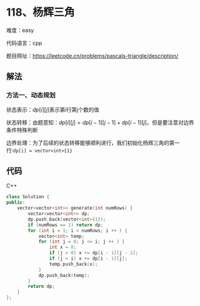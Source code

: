 # 118、杨辉三角
难度：easy

代码语言：cpp

题目网址：https://leetcode.cn/problems/pascals-triangle/description/

## 解法
### 方法一、动态规划
状态表示：$`dp[i][j]`$表示第i行第j个数的值

状态转移：由题意知：$`dp[i][j] = dp[i - 1][j - 1] + dp[i - 1][j]`$，但是要注意对边界条件特殊判断

边界处理：为了后续的状态转移能够顺利进行，我们初始化杨辉三角的第一行:`dp[i] = vector<int>{1}`

## 代码
C++

```cpp
class Solution {
public:
    vector<vector<int>> generate(int numRows) {
        vector<vector<int>> dp;
        dp.push_back(vector<int>{1});
        if (numRows == 1) return dp;
        for (int i = 1; i < numRows; i ++ ) {
            vector<int> temp;
            for (int j = 0; j <= i; j ++ ) {
                int x = 0;
                if (j > 0) x += dp[i - 1][j - 1];
                if (j < i) x += dp[i - 1][j];
                temp.push_back(x);
            }
            dp.push_back(temp);
        }
        return dp;
    }
};
```

